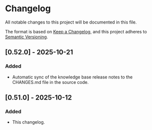 # Changelog

All notable changes to this project will be documented in this file.

The format is based on [Keep a Changelog](https://keepachangelog.com/en/1.1.0/),
and this project adheres to [Semantic Versioning](https://semver.org/spec/v2.0.0.html).

## [0.52.0] - 2025-10-21

### Added
 - Automatic sync of the knowledge base release notes to the CHANGES.md file in the source code.


## [0.51.0] - 2025-10-12

### Added
 - This changelog.
